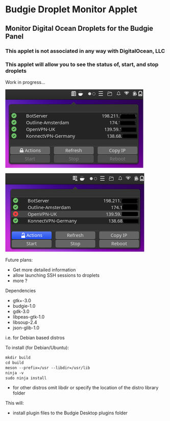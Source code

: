 # Budgie Droplet Monitor Applet

## Monitor Digital Ocean Droplets for the Budgie Panel

### This applet is not associated in any way with DigitalOcean, LLC
### This applet will allow you to see the status of, start, and stop droplets

Work in progress...

![Image 1](images/img1.png)

![Image 2](images/img2.png)

Future plans:
* Get more detailed information
* allow launching SSH sessions to droplets
* more ?

Dependencies

* gtk+-3.0
* budgie-1.0
* gdk-3.0
* libpeas-gtk-1.0
* libsoup-2.4
* json-glib-1.0

i.e. for Debian based distros

To install (for Debian/Ubuntu):

    mkdir build
    cd build
    meson --prefix=/usr --libdir=/usr/lib
    ninja -v
    sudo ninja install

* for other distros omit libdir or specify the location of the distro library folder

This will:
* install plugin files to the Budgie Desktop plugins folder

